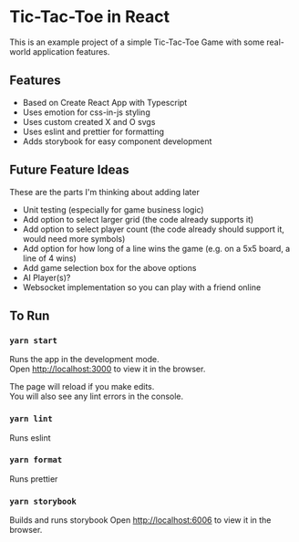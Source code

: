 # Tic-Tac-Toe in React

This is an example project of a simple Tic-Tac-Toe Game with some real-world application features.

## Features

- Based on Create React App with Typescript
- Uses emotion for css-in-js styling
- Uses custom created X and O svgs
- Uses eslint and prettier for formatting
- Adds storybook for easy component development

## Future Feature Ideas

These are the parts I'm thinking about adding later

- Unit testing (especially for game business logic)
- Add option to select larger grid (the code already supports it)
- Add option to select player count (the code already should support it, would need more symbols)
- Add option for how long of a line wins the game (e.g. on a 5x5 board, a line of 4 wins)
- Add game selection box for the above options
- AI Player(s)?
- Websocket implementation so you can play with a friend online

## To Run

### `yarn start`

Runs the app in the development mode.\
Open [http://localhost:3000](http://localhost:3000) to view it in the browser.

The page will reload if you make edits.\
You will also see any lint errors in the console.

### `yarn lint`

Runs eslint

### `yarn format`

Runs prettier

### `yarn storybook`

Builds and runs storybook
Open [http://localhost:6006](http://localhost:6006) to view it in the browser.
